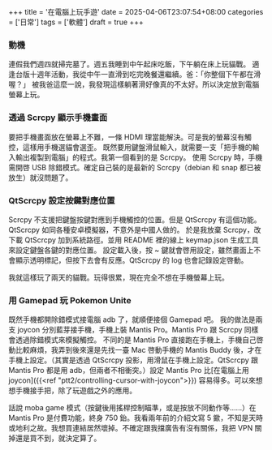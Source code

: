 +++
title = '在電腦上玩手遊'
date = 2025-04-06T23:07:54+08:00
categories = ['日常']
tags = ['軟體']
draft = true
+++

### 動機
連假我們週四就掃完墓了。週五我睡到中午起床吃飯，下午躺在床上玩貓戰。
適逢台版十週年活動，我從中午一直滑到吃完晚餐還繼續。爸：「你整個下午都在滑喔？」
被我爸這麼一說，我發現這樣躺著滑好像真的不太好。所以決定放到電腦螢幕上玩。

### 透過 Scrcpy 顯示手機畫面
要把手機畫面放在螢幕上不難，一條 HDMI 理當能解決。可是我的螢幕沒有觸控，這樣用手機選貓會選歪。
既然要用鍵盤滑鼠輸入，就需要一支「把手機的輸入輸出複製到電腦」的程式。我第一個看到的是 Scrcpy。
使用 Scrcpy 時，手機需開啓 USB 除錯模式。確定自己裝的是最新的 Scrcpy（debian 和 snap 都已被放生）就沒問題了。

### QtScrcpy 設定按鍵對應位置
Scrcpy 不支援把鍵盤按鍵對應到手機觸控的位置。但是 QtScrcpy 有這個功能。QtScrcpy 如同各種安卓模擬器，不意外是中國人做的。
於是我放棄 Scrcpy，改下載 QtScrcpy 加到系統路徑。並用 README 裡的線上 keymap.json 生成工具來設定鍵盤各鍵的對應位置。
設定載入後，按 ~ 鍵就會啓用設定，雖然畫面上不會顯示透明標記，但按下去會有反應。QtScrcpy 的 log 也會記錄設定啓動。

我就這樣玩了兩天的貓戰。玩得很累，現在完全不想在手機螢幕上玩。

### 用 Gamepad 玩 Pokemon Unite
既然手機都開除錯模式接電腦 adb 了，就順便接個 Gamepad 吧。
我的做法是兩支 joycon 分別藍芽接手機，手機上裝 Mantis Pro。Mantis Pro 跟 Scrcpy 同樣會透過除錯模式來模擬觸控。
不同的是 Mantis Pro 直接跑在手機上，手機自己啓動比較麻煩，我弄到後來還是先找一臺 Mac 啓動手機的 Mantis Buddy 後，才在手機上設定。（其實是透過 QtScrcpy 投影，用滑鼠在手機上設定。QtScrcpy 跟 Mantis Pro 都是用 adb，但兩者不相衝突。）設定 Mantis Pro 比[在電腦上用 joycon]({{<ref "ptt2/controlling-cursor-with-joycon">}}) 容易得多。可以來想想手機接手把，除了玩遊戲之外的應用。

話說 moba game 模式（按鍵後用搖桿控制瞄準，或是按放不同動作等……）在 Mantis Pro 是付費功能，終身 750 鈶。我看兩年前的介紹文寫 5 䥲，不知是天時或地利之故。我想買連結居然壞掉。不確定跟我擋廣告有沒有關係，我把 VPN 關掉還是買不到，就決定算了。


